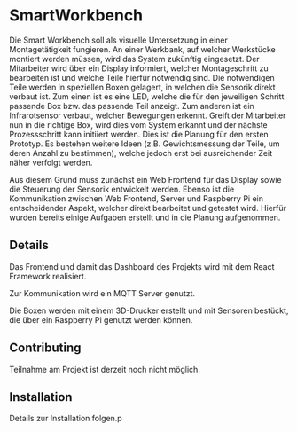 # SmartWorkbench
Die Smart Workbench soll als visuelle Untersetzung in einer Montagetätigkeit fungieren. An einer Werkbank, auf welcher Werkstücke montiert werden müssen, wird das System zukünftig eingesetzt. Der Mitarbeiter wird über ein Display informiert, welcher Montageschritt zu bearbeiten ist und welche Teile hierfür notwendig sind. Die notwendigen Teile werden in speziellen Boxen gelagert, in welchen die Sensorik direkt verbaut ist. Zum einen ist es eine LED, welche die für den jeweiligen Schritt passende Box bzw. das passende Teil anzeigt. Zum anderen ist ein Infrarotsensor verbaut, welcher Bewegungen erkennt. Greift der Mitarbeiter nun in die richtige Box, wird dies vom System erkannt und der nächste Prozessschritt kann initiiert werden. Dies ist die Planung für den ersten Prototyp. Es bestehen weitere Ideen (z.B. Gewichtsmessung der Teile, um deren Anzahl zu bestimmen), welche jedoch erst bei ausreichender Zeit näher verfolgt werden.

Aus diesem Grund muss zunächst ein Web Frontend für das Display sowie die Steuerung der Sensorik entwickelt werden. Ebenso ist die Kommunikation zwischen Web Frontend, Server und Raspberry Pi ein entscheidender Aspekt, welcher direkt bearbeitet und getestet wird. Hierfür wurden bereits einige Aufgaben erstellt und in die Planung aufgenommen.

## Details
Das Frontend und damit das Dashboard des Projekts wird mit dem React Framework realisiert. 

Zur Kommunikation wird ein MQTT Server genutzt. 

Die Boxen werden mit einem 3D-Drucker erstellt und mit Sensoren bestückt, die über ein Raspberry Pi genutzt werden können. 

## Contributing
Teilnahme am Projekt ist derzeit noch nicht möglich.

## Installation
Details zur Installation folgen.p